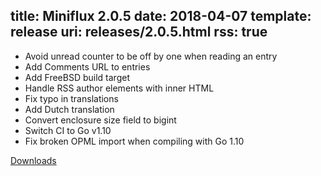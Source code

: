 title: Miniflux 2.0.5
date: 2018-04-07
template: release
uri: releases/2.0.5.html
rss: true
---
* Avoid unread counter to be off by one when reading an entry
* Add Comments URL to entries
* Add FreeBSD build target
* Handle RSS author elements with inner HTML
* Fix typo in translations
* Add Dutch translation
* Convert enclosure size field to bigint
* Switch CI to Go v1.10
* Fix broken OPML import when compiling with Go 1.10

[Downloads](https://github.com/miniflux/miniflux/releases/tag/2.0.5)
